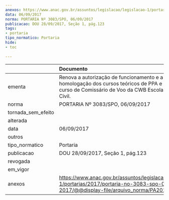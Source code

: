 ```yaml
---
anexos: https://www.anac.gov.br/assuntos/legislacao/legislacao-1/portarias/2017/portaria-no-3083-spo-06-09-2017/@@display-file/arquivo_norma/PA2017-3083.pdf
data: 06/09/2017
norma: PORTARIA Nº 3083/SPO, 06/09/2017
publicacao: DOU 28/09/2017, Seção 1, pág.123
tags:
- portaria
tipo_normatico: Portaria
hide: 
- toc 
 
---
```


|                    | Documento                                                                                                                                              |
|:-------------------|:-------------------------------------------------------------------------------------------------------------------------------------------------------|
| ementa             | Renova a autorização de funcionamento e a homologação dos cursos teóricos de PPA e PPH e do curso de Comissário de Voo da CWB Escola de Aviação Civil. |
| norma              | PORTARIA Nº 3083/SPO, 06/09/2017                                                                                                                       |
| tornada_sem_efeito |                                                                                                                                                        |
| alterada           |                                                                                                                                                        |
| data               | 06/09/2017                                                                                                                                             |
| outros             |                                                                                                                                                        |
| tipo_normatico     | Portaria                                                                                                                                               |
| publicacao         | DOU 28/09/2017, Seção 1, pág.123                                                                                                                       |
| revogada           |                                                                                                                                                        |
| em_vigor           |                                                                                                                                                        |
| anexos             | https://www.anac.gov.br/assuntos/legislacao/legislacao-1/portarias/2017/portaria-no-3083-spo-06-09-2017/@@display-file/arquivo_norma/PA2017-3083.pdf   |